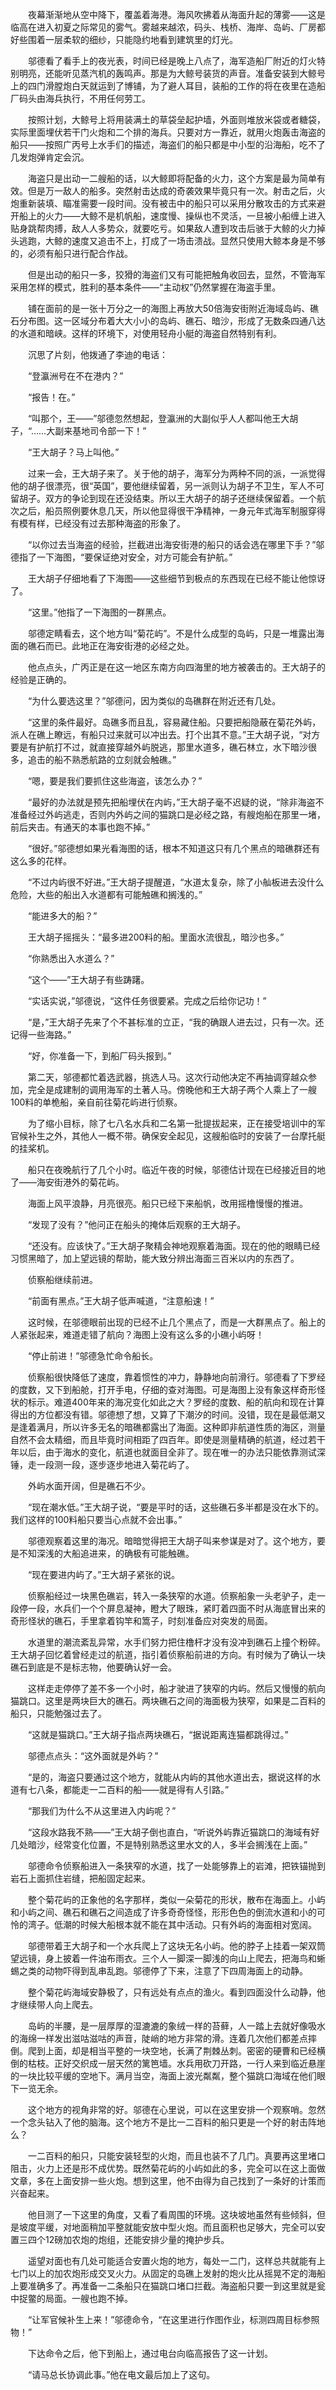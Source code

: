 　　夜幕渐渐地从空中降下，覆盖着海港。海风吹拂着从海面升起的薄雾——这是临高在进入初夏之际常见的雾气。雾越来越浓，码头、栈桥、海岸、岛屿、厂房都好些围着一层柔软的细纱，只能隐约地看到建筑里的灯光。

　　邬德看了看手上的夜光表，时间已经是晚上八点了，海军造船厂附近的灯火特别明亮，还能听见蒸汽机的轰鸣声。那是为大鲸号装货的声音。准备安装到大鲸号上的四门滑膛炮白天就运到了博铺，为了避人耳目，装船的工作的将在夜里在造船厂码头由海兵执行，不用任何劳工。

　　按照计划，大鲸号上将用装满土的草袋垒起护墙，外面则堆放米袋或者糖袋，实际里面埋伏若干门火炮和二个排的海兵。只要对方一靠近，就用火炮轰击海盗的船只——按照广丙号上水手们的描述，海盗们的船只都是中小型的沿海船，吃不了几发炮弹肯定会沉。

　　海盗只是出动一二艘船的话，以大鲸即将配备的火力，这个方案是最为简单有效。但是万一敌人的船多。突然射击达成的奇袭效果毕竟只有一次。射击之后，火炮重新装填、瞄准需要一段时间。没有被击中的船只可以采用分散攻击的方式来避开船上的火力——大鲸不是机帆船，速度慢、操纵也不灵活，一旦被小船缠上进入贴身跳帮肉搏，敌人人多势众，就要吃亏。如果敌人遭到攻击后骇于大鲸的火力掉头逃跑，大鲸的速度又追击不上，打成了一场击溃战。显然只使用大鲸本身是不够的，必须有船只进行配合作战。

　　但是出动的船只一多，狡猾的海盗们又有可能把触角收回去，显然，不管海军采用怎样的模式，胜利的基本条件——“主动权”仍然掌握在海盗手里。

　　铺在面前的是一张十万分之一的海图上再放大50倍海安街附近海域岛屿、礁石分布图。这一区域分布着大大小小的岛屿、礁石、暗沙，形成了无数条四通八达的水道和暗峡。这样的环境下，对使用轻舟小艇的海盗自然特别有利。

　　沉思了片刻，他拨通了李迪的电话：

　　“登瀛洲号在不在港内？”

　　“报告！在。”

　　“叫那个，王——”邬德忽然想起，登瀛洲的大副似乎人人都叫他王大胡子，“……大副来基地司令部一下！”

　　“王大胡子？马上叫他。”

　　过来一会，王大胡子来了。关于他的胡子，海军分为两种不同的派，一派觉得他的胡子很漂亮，很“英国”，要他继续留着，另一派则认为胡子不卫生，军人不可留胡子。双方的争论到现在还没结束。所以王大胡子的胡子还继续保留着。一个航次之后，船员照例要休息几天，所以他显得很干净精神，一身元年式海军制服穿得有模有样，已经没有过去那种海盗的形象了。

　　“以你过去当海盗的经验，拦截进出海安街港的船只的话会选在哪里下手？”邬德指了一下海图，“要保证绝对安全，对方可能会有护航。”

　　王大胡子仔细地看了下海图——这些细节到极点的东西现在已经不能让他惊讶了。

　　“这里。”他指了一下海图的一群黑点。

　　邬德定睛看去，这个地方叫“菊花屿”。不是什么成型的岛屿，只是一堆露出海面的礁石而已。此地正在海安街港的必经之处。

　　他点点头，广丙正是在这一地区东南方向四海里的地方被袭击的。王大胡子的经验是正确的。

　　“为什么要选这里？”邬德问，因为类似的岛礁群在附近还有几处。

　　“这里的条件最好。岛礁多而且乱，容易藏住船。只要把船隐蔽在菊花外屿，派人在礁上瞭远，有船只过来就可以冲出去。打个出其不意。”王大胡子说，“对方要是有护航打不过，就直接穿越外屿脱逃，那里水道多，礁石林立，水下暗沙很多，追击的船不熟悉航路的立刻就会触礁。”

　　“嗯，要是我们要抓住这些海盗，该怎么办？”

　　“最好的办法就是预先把船埋伏在内屿，”王大胡子毫不迟疑的说，“除非海盗不准备经过外屿逃走，否则内外屿之间的猫跳口是必经之路，有艘炮船在那里一堵，前后夹击。有通天的本事也跑不掉。”

　　“很好。”邬德想如果光看海图的话，根本不知道这只有几个黑点的暗礁群还有这么多的花样。

　　“不过内屿很不好进。”王大胡子提醒道，“水道太复杂，除了小舢板进去没什么危险，大些的船出入水道都有可能触礁和搁浅的。”

　　“能进多大的船？”

　　王大胡子摇摇头：“最多进200料的船。里面水流很乱，暗沙也多。”

　　“你熟悉出入水道么？”

　　“这个——”王大胡子有些踌躇。

　　“实话实说，”邬德说，“这件任务很要紧。完成之后给你记功！”

　　“是，”王大胡子先来了个不甚标准的立正，“我的确跟人进去过，只有一次。还记得一些海路。”

　　“好，你准备一下，到船厂码头报到。”

　　第二天，邬德都忙着选武器，挑选人马。这次行动他决定不再抽调穿越众参加，完全是成建制的调用海军的土著人马。傍晚他和王大胡子两个人乘上了一艘100料的单桅船，亲自前往菊花屿进行侦察。

　　为了缩小目标，除了七八名水兵和二名第一批提拔起来，正在接受培训中的军官候补生之外，其他人一概不带。确保安全起见，这艘船临时的安装了一台摩托艇的挂桨机。

　　船只在夜晚航行了几个小时。临近午夜的时候，邬德估计现在已经接近目的地了——海安街港外的菊花屿。

　　海面上风平浪静，月亮很亮。船只已经下来船帆，改用摇橹慢慢的推进。

　　“发现了没有？”他问正在船头的掩体后观察的王大胡子。

　　“还没有。应该快了。”王大胡子聚精会神地观察着海面。现在的他的眼睛已经习惯黑暗了，加上望远镜的帮助，能大致分辨出海面三百米以内的东西了。

　　侦察船继续前进。

　　“前面有黑点。”王大胡子低声喊道，“注意船速！”

　　这时候，在邬德眼前出现的已经不止几个黑点了，而是一大群黑点了。船上的人紧张起来，难道走错了航向？海图上没有这么多的小礁小屿呀！

　　“停止前进！”邬德急忙命令船长。

　　侦察船很快降低了速度，靠着惯性的冲力，静静地向前滑行。邬德看了下罗经的度数，又下到船舱，打开手电，仔细的查对海图。可是海图上没有象这样奇形怪状的标示。难道400年来的海况变化如此之大？罗经的度数、船的航向和现在计算得出的方位都没有错。邬德想了想，又算了下潮汐的时间。没错，现在是最低潮又是逢着满月，所以许多无名的暗礁都露出了海面。这种即非航道性质的海区，测量自然不会太精细，而且毕竟时间相距了四百年。即使是测量精确的航道，经过若干年以后，由于海水的变化，航道也就面目全非了。现在唯一的办法只能依靠测试深锤，走一段测一段，逐步逐步地进入菊花屿了。

　　外屿水面开阔，但是礁石不少。

　　“现在潮水低。”王大胡子说，“要是平时的话，这些礁石多半都是没在水下的。我们这样的100料船只要当心点就不会出事。”

　　邬德观察着这里的海况。暗暗觉得把王大胡子叫来参谋是对了。这个地方，要是不知深浅的大船追进来，的确极有可能触礁。

　　“现在要进内屿了。”王大胡子紧张的说。

　　侦察船经过一块黑色礁岩，转入一条狭窄的水道。侦察船象一头老驴子，走一段停一段，水兵们一个个屏息凝神，瞪大了眼珠，紧盯着四面不时从海底冒出来的奇形怪状的礁石，手里拿着钩竿和篙子，时刻准备应对突发的局面。

　　水道里的潮流紊乱异常，水手们努力把住橹杆才没有没冲到礁石上撞个粉碎。王大胡子回忆着曾经走过的航道，指引着侦察船前进的方向。有时候为了确认一块礁石到底是不是标志物，他要确认好一会。

　　这样走走停停了差不多一个小时，船才驶进了狭窄的内屿。然后又慢慢的航向猫跳口。这里是两块巨大的礁石。两块礁石之间的海面极为狭窄，如果是二百料的船只，只能勉强过去了。

　　“这就是猫跳口。”王大胡子指点两块礁石，“据说距离连猫都跳得过。”

　　邬德点点头：“这外面就是外屿？”

　　“是的，海盗只要通过这个地方，就能从内屿的其他水道出去，据说这样的水道有七八条，都能走一二百料的船——就是得有人引路。”

　　“那我们为什么不从这里进入内屿呢？”

　　“这段水路我不熟——”王大胡子倒也直白，“听说外屿靠近猫跳口的海域有好几处暗沙，经常变化位置，不是特别熟悉这里水文的人，多半会搁浅在上面。”

　　邬德命令侦察船进入一条狭窄的水道，找了一处能够靠上的岩滩，把铁锚抛到岩石上面抓住岩缝，把船固定起来。

　　整个菊花屿的正象他的名字那样，类似一朵菊花的形状，散布在海面上。小屿和小屿之间、礁石和礁石之间造成了许多奇奇怪怪，形形色色的倒流水道和小的可怜的湾子。低潮的时候大船根本就不能在其中活动。只有外屿的海面相对宽阔。

　　邬德带着王大胡子和一个水兵爬上了这块无名小屿。他的脖子上挂着一架双筒望远镜，身上披着一件油布雨衣。三个人一脚深一脚浅的向山上爬去，把海鸟和蜥蜴之类的动物吓得到乱串乱跑。邬德停了下来，注意了下四周海面上的动静。

　　整个菊花屿海域安静极了，只有远处有点点的渔火。看到四面没什么动静，他才继续带人向上爬去。

　　岛屿的半腰，是一层厚厚的湿漉漉的象绒一样的苔藓，人一踏上去就好像吸水的海绵一样发出滋咕滋咕的声音，陡峭的地方非常的滑。连着几次他们都差点摔倒。爬到上面，却是相当平整的一块空地，长满了荆棘丛刺。密密的硬曹和已经横倒的枯枝。正好交织成一层天然的篱笆墙。水兵用砍刀开路，一行人来到临近悬崖的一块比较平缓的空地下。满月当空，海面上波光粼粼，整个猫跳口海域在他们眼下一览无余。

　　这个地方的视角非常的好。邬德在心里说，可以在这里安排一个观察哨。忽然一个念头钻入了他的脑海。这个地方不是比一二百料的船只更是一个好的射击阵地么？

　　一二百料的船只，只能安装轻型的火炮，而且也装不了几门。真要再这里堵口阻击，火力上还是形不成优势。既然菊花屿的小屿如此的多，完全可以在这上面做文章，多在上面安排一些火炮。想到这里，他不由得为自己找到了一条好的计策而兴奋起来。

　　他目测了一下这里的角度，又看了看周围的环境。这块坡地虽然有些倾斜，但是坡度平缓，对地面稍加平整就能安放中型火炮。而且面积也足够大，完全可以安置三四个12磅加农炮的炮组，还能安排少量的掩护步兵。

　　遥望对面也有几处可能适合安置火炮的地方，每处一二门，这样总共就能有上七门以上的加农炮形成交叉火力。从固定的岛礁上发射的炮火比从摇晃不定的海船上要准确多了。再准备一二条船只在猫跳口堵口拦截。海盗船只要一到这里就是瓮中捉鳖的局面。一艘也跑不掉。

　　“让军官候补生上来！”邬德命令，“在这里进行作图作业，标测四周目标参照物！”

　　下达命令之后，他下到船上，通过电台向临高报告了这一计划。

　　“请马总长协调此事。”他在电文最后加上了这句。
